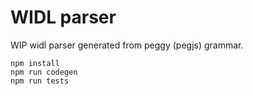 # WIDL parser

WIP widl parser generated from peggy (pegjs) grammar.

```
npm install
npm run codegen
npm run tests
```
